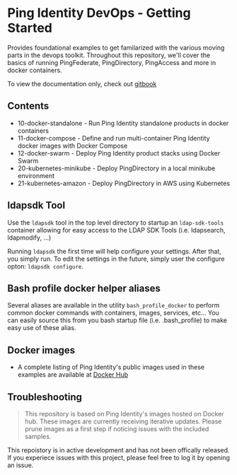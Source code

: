 # Ping Identity DevOps - Getting Started
Provides foundational examples to get familarized with the various moving parts 
in the devops toolkit. Throughout this repository, we'll cover the basics of 
running PingFederate, PingDirectory, PingAccess and more in docker containers. 

To view the documentation only, check out [gitbook](https://pingidentity-devops.gitbook.io/devops/)

## Contents

* 10-docker-standalone    - Run Ping Identity standalone products in docker containers 
* 11-docker-compose       - Define and run multi-container Ping Identity docker images with Docker Compose
* 12-docker-swarm         - Deploy Ping Identity product stacks using Docker Swarm
* 20-kubernetes-minikube  - Deploy PingDirectory in a local minikube environment
* 21-kubernetes-amazon    - Deploy PingDirectory in AWS using Kubernetes

## ldapsdk Tool
Use the `ldapsdk` tool in the top level directory to startup an `ldap-sdk-tools` container
allowing for easy access to the LDAP SDK Tools (i.e. ldapsearch, ldapmodify, ...)

Running `ldapsdk` the first time will help configure your settings.  After that, you
simply run.  To edit the settings in the future, simply user the configure opton:
`ldapsdk configure`.

## Bash profile docker helper aliases
Several aliases are available in the utility `bash_profile_docker` to perform common 
docker commands with containers, images, services, etc...  You can easily source this
from you bash startup file (i.e. .bash_profile) to make easy use of these alias.

## Docker images

* A complete listing of Ping Identity's public images used in these examples are available at [Docker Hub](https://hub.docker.com/u/pingidentity/)

## Troubleshooting
> This repository is based on Ping Identity's images hosted on Docker hub. These images are currently receiving iterative updates. Please prune images as a first step if noticing issues with the included samples. 

This repoistory is in active development and has not been offically released. 
If you experiece issues with this project, please feel free to log it by opening an issue.
